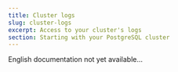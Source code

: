 ```yaml
---
title: Cluster logs
slug: cluster-logs
excerpt: Access to your cluster's logs
section: Starting with your PostgreSQL cluster
---
```


English documentation not yet available...
